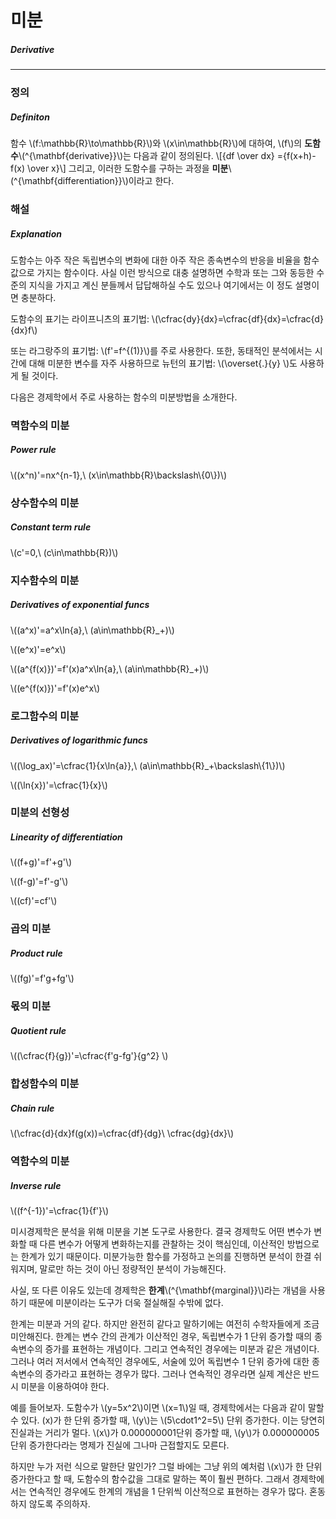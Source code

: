# 미분

##### Derivative

---

### 정의

##### Definiton

함수 \\(f:\mathbb{R}\to\mathbb{R}\\)와 \\(x\in\mathbb{R}\\)에 대하여, \\(f\\)의 **도함수**\\(^{\mathbf{derivative}}\\)는 다음과 같이 정의된다.
\\[{df \over dx} ={f(x+h)-f(x) \over x}\\]
그리고, 이러한 도함수를 구하는 과정을 **미분**\\(^{\mathbf{differentiation}}\\)이라고 한다.

### 해설

##### Explanation

도함수는 아주 작은 독립변수의 변화에 대한 아주 작은 종속변수의 반응을 비율을 함수값으로 가지는 함수이다. 사실 이런 방식으로 대충 설명하면 수학과 또는 그와 동등한 수준의 지식을 가지고 계신 분들께서 답답해하실 수도 있으나 여기에서는 이 정도 설명이면 충분하다.

도함수의 표기는 
라이프니츠의 표기법: \\(\cfrac{dy}{dx}=\cfrac{df}{dx}=\cfrac{d}{dx}f\\)

또는 라그랑주의 표기법: \\(f'=f^{(1)}\\)를 주로 사용한다.
또한, 동태적인 분석에서는 시간에 대해 미분한 변수를 자주 사용하므로 뉴턴의 표기법: \\(\overset{.}{y} \\)도 사용하게 될 것이다.

다음은 경제학에서 주로 사용하는 함수의 미분방법을 소개한다.

### 멱함수의 미분

##### Power rule

\\((x^n)'=nx^{n-1},\\ (x\in\mathbb{R}\backslash\\{0\\})\\)

### 상수함수의 미분

##### Constant term rule

#####

\\(c'=0,\ (c\in\mathbb{R})\\)

### 지수함수의 미분

##### Derivatives of exponential funcs

\\((a^x)'=a^x\ln{a},\ (a\in\mathbb{R}_+)\\)

\\((e^x)'=e^x\\)

\\((a^{f(x)})'=f'(x)a^x\ln{a},\\ (a\in\mathbb{R}_+)\\)

\\((e^{f(x)})'=f'(x)e^x\\)

### 로그함수의 미분

##### Derivatives of logarithmic funcs

\\((\log_ax)'=\cfrac{1}{x\ln{a}},\ (a\in\mathbb{R}_+\backslash\\{1\\})\\)

\\((\ln{x})'=\cfrac{1}{x}\\)

### 미분의 선형성

##### Linearity of differentiation

\\((f+g)'=f'+g'\\)

\\((f-g)'=f'-g'\\)

\\((cf)'=cf'\\)

### 곱의 미분

##### Product rule

\\((fg)'=f'g+fg'\\)

### 몫의 미분

##### Quotient rule

\\((\cfrac{f}{g})'=\cfrac{f'g-fg'}{g^2} \\)

### 합성함수의 미분

##### Chain rule

\\(\cfrac{d}{dx}f(g(x))=\cfrac{df}{dg}\ \cfrac{dg}{dx}\\)

### 역함수의 미분

##### Inverse rule

\\((f^{-1})'=\cfrac{1}{f'}\\)

미시경제학은 분석을 위해 미분을 기본 도구로 사용한다. 결국 경제학도 어떤 변수가 변화할 때 다른 변수가 어떻게 변화하는지를 관찰하는 것이 핵심인데, 이산적인 방법으로는 한계가 있기 때문이다. 미분가능한 함수를 가정하고 논의를 진행하면 분석이 한결 쉬워지며, 말로만 하는 것이 아닌 정량적인 분석이 가능해진다.

사실, 또 다른 이유도 있는데 경제학은 **한계**\\(^{\mathbf{marginal}}\\)라는 개념을 사용하기 때문에 미분이라는 도구가 더욱 절실해질 수밖에 없다.

한계는 미분과 거의 같다. 하지만 완전히 같다고 말하기에는 여전히 수학자들에게 조금 미안해진다. 한계는 변수 간의 관계가 이산적인 경우, 독립변수가 1 단위 증가할 때의 종속변수의 증가를 표현하는 개념이다. 그리고 연속적인 경우에는 미분과 같은 개념이다. 그러나 여러 저서에서 연속적인 경우에도, 서술에 있어 독립변수 1 단위 증가에 대한 종속변수의 증가라고 표현하는 경우가 많다. 그러나 연속적인 경우라면 실제 계산은 반드시 미분을 이용하여야 한다.

예를 들어보자. 도함수가 \\(y=5x^2\\)이면 \\(x=1\\)일 때, 경제학에서는 다음과 같이 말할 수 있다. \(x\)가 한 단위 증가할 때, \\(y\\)는 \\(5\cdot1^2=5\\) 단위 증가한다. 이는 당연히 진실과는 거리가 멀다. \\(x\\)가 0.000000001단위 증가할 때, \\(y\\)가 0.000000005 단위 증가한다라는 명제가 진실에 그나마 근접할지도 모른다. 

하지만 누가 저런 식으로 말한단 말인가? 그럴 바에는 그냥 위의 예처럼 \\(x\\)가 한 단위 증가한다고 할 때, 도함수의 함수값을 그대로 말하는 쪽이 훨씬 편하다. 그래서 경제학에서는 연속적인 경우에도 한계의 개념을 1 단위씩 이산적으로 표현하는 경우가 많다. 혼동하지 않도록 주의하자.
